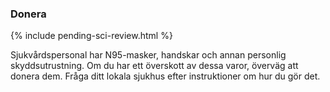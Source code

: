 ### Donera 

{% include pending-sci-review.html %}

Sjukvårdspersonal har N95-masker, handskar och annan personlig skyddsutrustning. Om du har ett överskott av dessa varor, överväg att donera dem. Fråga ditt lokala sjukhus efter instruktioner om hur du gör det. 
